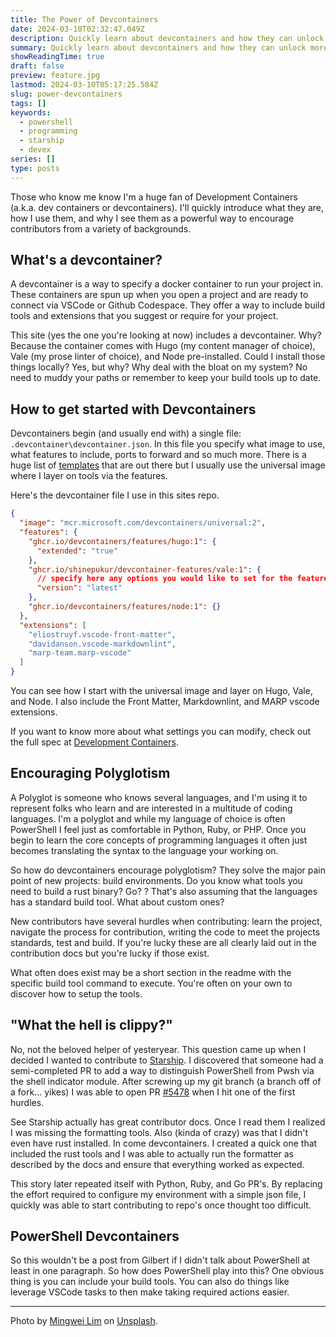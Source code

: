 ```yaml
---
title: The Power of Devcontainers
date: 2024-03-10T02:32:47.049Z
description: Quickly learn about devcontainers and how they can unlock more contributors to your projects.
summary: Quickly learn about devcontainers and how they can unlock more contributors to your projects.
showReadingTime: true
draft: false
preview: feature.jpg
lastmod: 2024-03-10T05:17:25.584Z
slug: power-devcontainers
tags: []
keywords:
  - powershell
  - programming
  - starship
  - devex
series: []
type: posts
---
```


Those who know me know I'm a huge fan of Development Containers (a.k.a. dev
containers or devcontainers). I'll quickly introduce what they are, how I use
them, and why I see them as a powerful way to encourage contributors from a
variety of backgrounds.

## What's a devcontainer?

A devcontainer is a way to specify a docker container to run your project in.
These containers are spun up when you open a project and are ready to connect
via VSCode or Github Codespace. They offer a way to include build tools and
extensions that you suggest or require for your project.

This site (yes the one you're looking at now) includes a devcontainer. Why? Because
the container comes with Hugo (my content manager of choice), Vale (my prose
linter of choice), and Node pre-installed. Could I install those things
locally? Yes, but why? Why deal with the bloat on my system? No need to muddy
your paths or remember to keep your build tools up to date.

## How to get started with Devcontainers

Devcontainers begin (and usually end with) a single file:
`.devcontainer\devcontainer.json`. In this file you specify what image to use,
what features to include, ports to forward and so much more. There is a huge
list of [templates](https://containers.dev/templates) that are out there but I
usually use the universal image where I layer on tools via the features.

Here's the devcontainer file I use in this sites repo.

```json
{
  "image": "mcr.microsoft.com/devcontainers/universal:2",
  "features": {
    "ghcr.io/devcontainers/features/hugo:1": {
      "extended": "true"
    },
    "ghcr.io/shinepukur/devcontainer-features/vale:1": {
      // specify here any options you would like to set for the feature
      "version": "latest"
    },
    "ghcr.io/devcontainers/features/node:1": {}
  },
  "extensions": [
    "eliostruyf.vscode-front-matter",
    "davidanson.vscode-markdownlint",
    "marp-team.marp-vscode"
  ]
}
```

You can see how I start with the universal image and layer on Hugo, Vale, and
Node. I also include the Front Matter, Markdownlint, and MARP vscode extensions.

If you want to know more about what settings you can modify, check out the full
spec at [Development Containers](https://containers.dev/).

## Encouraging Polyglotism

A Polyglot is someone who knows several languages, and I'm using it to represent
folks who learn and are interested in a multitude of coding languages. I'm a
polyglot and while my language of choice is often PowerShell I feel just as
comfortable in Python, Ruby, or PHP. Once you begin to learn the core concepts
of programming languages it often just becomes translating the syntax to the
language your working on.

So how do devcontainers encourage polyglotism? They solve the major pain point
of new projects: build environments. Do you know what tools you need to build a
rust binary? Go? <insert JS framework of the week>? That's also assuming that
the languages has a standard build tool. What about custom ones?

New contributors have several hurdles when contributing: learn the project,
navigate the process for contribution, writing the code to meet the projects
standards, test and build. If you're lucky these are all clearly laid out in
the contribution docs but you're lucky if those exist.

What often does exist may be a short section in the readme with the specific
build tool command to execute. You're often on your own to discover how to setup
the tools.

## "What the hell is clippy?"

No, not the beloved helper of yesteryear. This question came up when I decided I
wanted to contribute to [Starship](https://starship.rs). I discovered that
someone had a semi-completed PR to add a way to distinguish PowerShell from Pwsh
via the shell indicator module. After screwing up my git branch (a branch off of
a fork… yikes) I was able to open PR
[#5478](https://github.com/starship/starship/pull/5478) when I hit one of the first
hurdles.

See Starship actually has great contributor docs. Once I read them I realized I
was missing the formatting tools. Also (kinda of crazy) was that I didn't even
have rust installed. In come devcontainers. I created a quick one that included
the rust tools and I was able to actually run the formatter as described by the
docs and ensure that everything worked as expected.

This story later repeated itself with Python, Ruby, and Go PR's. By replacing
the effort required to configure my environment with a simple json file, I
quickly was able to start contributing to repo's once thought too difficult.

## PowerShell Devcontainers

So this wouldn't be a post from Gilbert if I didn't talk about PowerShell at
least in one paragraph. So how does PowerShell play into this? One obvious thing
is you can include your build tools. You can also do things like leverage VSCode
tasks to then make taking required actions easier.

---

Photo by [Mingwei Lim](https://unsplash.com/@cmzw?utm_content=creditCopyText&utm_medium=referral&utm_source=unsplash) on [Unsplash](https://unsplash.com/photos/a-black-and-white-photo-of-a-spiral-design-K5T3UMuc114?utm_content=creditCopyText&utm_medium=referral&utm_source=unsplash).